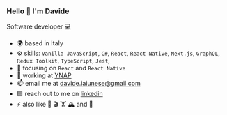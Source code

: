 ### Hello 👋 I'm Davide

Software developer 💻

- 🌍 based in Italy
- ⚙️ skills: `Vanilla JavaScript`, `C#`, `React`, `React Native`, `Next.js`, `GraphQL`, `Redux Toolkit`, `TypeScript`, `Jest`,
- 🧠 focusing on `React` and `React Native`
- 🔭 working at [YNAP](https://www.ynap.com/)
- 📫 email me at [davide.iaiunese@gmail.com](mailto:davide.iaiunese@gmail.com)
- 🟦 reach out to me on [linkedin](https://www.linkedin.com/in/davideiaiunese/)
- ⚡ also like 🍙 🎬 🏋️ 🏔️ and 🗾
